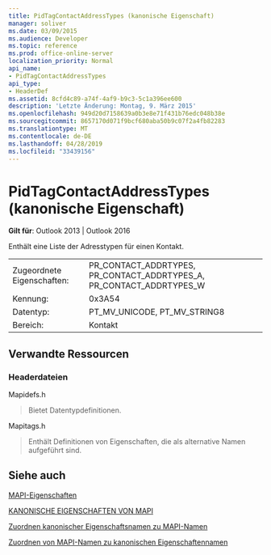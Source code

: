```yaml
---
title: PidTagContactAddressTypes (kanonische Eigenschaft)
manager: soliver
ms.date: 03/09/2015
ms.audience: Developer
ms.topic: reference
ms.prod: office-online-server
localization_priority: Normal
api_name:
- PidTagContactAddressTypes
api_type:
- HeaderDef
ms.assetid: 8cfd4c89-a74f-4af9-b9c3-5c1a396ee600
description: 'Letzte Änderung: Montag, 9. März 2015'
ms.openlocfilehash: 949d20d7158639a0b3e8e71f431b76edc048b38e
ms.sourcegitcommit: 8657170d071f9bcf680aba50b9c07f2a4fb82283
ms.translationtype: MT
ms.contentlocale: de-DE
ms.lasthandoff: 04/28/2019
ms.locfileid: "33439156"
---
```

# <a name="pidtagcontactaddresstypes-canonical-property"></a>PidTagContactAddressTypes (kanonische Eigenschaft)

  
  
**Gilt für**: Outlook 2013 | Outlook 2016 
  
Enthält eine Liste der Adresstypen für einen Kontakt.
  
|||
|:-----|:-----|
|Zugeordnete Eigenschaften:  <br/> |PR_CONTACT_ADDRTYPES, PR_CONTACT_ADDRTYPES_A, PR_CONTACT_ADDRTYPES_W  <br/> |
|Kennung:  <br/> |0x3A54  <br/> |
|Datentyp:  <br/> |PT_MV_UNICODE, PT_MV_STRING8  <br/> |
|Bereich:  <br/> |Kontakt  <br/> |
   
## <a name="related-resources"></a>Verwandte Ressourcen

### <a name="header-files"></a>Headerdateien

Mapidefs.h
  
> Bietet Datentypdefinitionen.
    
Mapitags.h
  
> Enthält Definitionen von Eigenschaften, die als alternative Namen aufgeführt sind.
    
## <a name="see-also"></a>Siehe auch



[MAPI-Eigenschaften](mapi-properties.md)
  
[KANONISCHE EIGENSCHAFTEN VON MAPI](mapi-canonical-properties.md)
  
[Zuordnen kanonischer Eigenschaftsnamen zu MAPI-Namen](mapping-canonical-property-names-to-mapi-names.md)
  
[Zuordnen von MAPI-Namen zu kanonischen Eigenschaftennamen](mapping-mapi-names-to-canonical-property-names.md)

